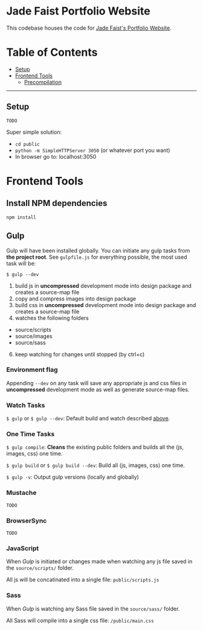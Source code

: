 # Jade Faist Portfolio Website

This codebase houses the code for [Jade Faist's Portfolio Website](https://www.jadefaist.com/).

# Table of Contents

* [Setup](#setup)
* [Frontend Tools](#frontend-tools)
  * [Precompilation](#gulp)


------


## Setup

`TODO`

Super simple solution:

* `cd public`
* `python -m SimpleHTTPServer 3050` (or whatever port you want)
* In browser go to: localhost:3050

# Frontend Tools

## Install NPM dependencies
`npm install`

## Gulp

Gulp will have been installed globally. You can initiate any gulp tasks from **the project root**. See `gulpfile.js` for everything possible, the most used task will be:

`$ gulp --dev`

1. build js in **uncompressed** development mode into design package and creates a source-map file
2. copy and compress images into design package
3. build css in **uncompressed** development mode into design package and creates a source-map file
4. watches the following folders

* source/scripts
* source/images
* source/sass

6. keep watching for changes until stopped (by ctrl+c)


### Environment flag

Appending `--dev` on any task will save any appropriate js and css files in **uncompressed** development mode as well as generate source-map files.


### Watch Tasks

`$ gulp` or `$ gulp --dev`: Default build and watch described [above](#gulp).


### One Time Tasks

`$ gulp compile`: **Cleans** the existing public folders and builds all the (js, images, css) one time.

`$ gulp build` or `$ gulp build --dev`: Build all (js, images, css) one time.

`$ gulp -v`: Output gulp versions (locally and globally)

### Mustache

`TODO`

### BrowserSync

`TODO`

### JavaScript

When *Gulp* is initiated or changes made when watching any js file saved in the `source/scripts/` folder.

All js will be concatinated into a single file: `public/scripts.js`

### Sass

When *Gulp* is watching any Sass file saved in the `source/sass/` folder.

All Sass will compile into a single css file: `/public/main.css`
